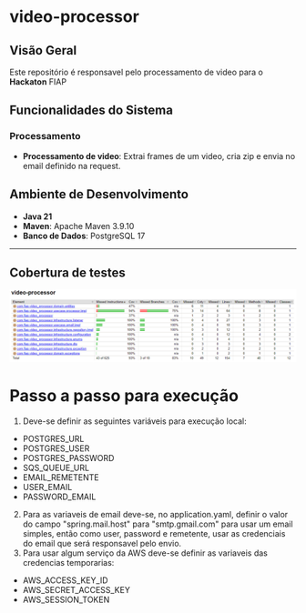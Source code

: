 # video-processor

## Visão Geral
Este repositório é responsavel pelo processamento de video para o **Hackaton** FIAP

## Funcionalidades do Sistema

### Processamento
- **Processamento de video**: Extrai frames de um video, cria zip e envia no email definido na request.

## Ambiente de Desenvolvimento

- **Java 21**
- **Maven**: Apache Maven 3.9.10
- **Banco de Dados**: PostgreSQL 17
---

## Cobertura de testes

![img.png](img.png)

# Passo a passo para execução

1. Deve-se definir as seguintes variáveis para execução local:
- POSTGRES_URL
- POSTGRES_USER
- POSTGRES_PASSWORD
- SQS_QUEUE_URL
- EMAIL_REMETENTE
- USER_EMAIL
- PASSWORD_EMAIL
2. Para as variaveis de email deve-se, no application.yaml, definir o valor do campo "spring.mail.host" para "smtp.gmail.com" para usar um email simples, então como user, password e remetente, usar as credenciais do email que será responsavel pelo envio.
3. Para usar algum serviço da AWS deve-se definir as variaveis das credencias temporarias:
- AWS_ACCESS_KEY_ID
- AWS_SECRET_ACCESS_KEY
- AWS_SESSION_TOKEN
